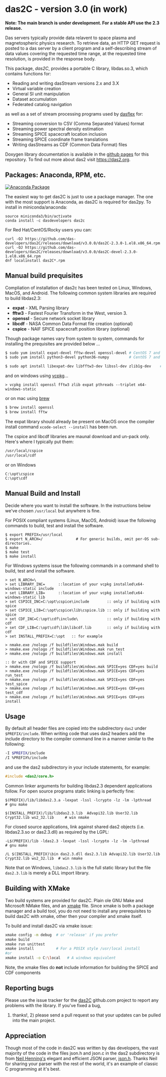 # das2C - version 3.0 (in work)


**Note: The main branch is under development.  For a stable API use the 2.3 release.**

Das servers typically provide data relavent to space plasma and magnetospheric
physics research.  To retrieve data, an HTTP GET request is posted to a das 
server by a client program and a self-describing stream of data values covering
the requested time range, at the requested time resolution, is provided in the
response body.

This package, *das2C*, provides a portable C library, libdas.so.3, which
contains functions for: 

  * Reading and writing dasStream versions 2.x and 3.X
  * Virtual variable creation
  * General SI unit manipulation
  * Dataset accumulation
  * Federated catalog navigation
  
as well as a set of stream processing programs used by 
[dasflex](https://github.com/das-developers/das2-pyserver) for:

  * Streaming conversion to CSV (Comma Separated Values) format
  * Streaming power spectral density estimation
  * Streaming SPICE spacecraft location inclusion
  * Streaming SPICE coordinate frame translations
  * Writing dasStreams as CDF (Common Data Format) files

Doxygen library documentation is available in the [github pages](https://das-developers.github.io/das2C/) for 
this repository.  To find out more about das2 visit https://das2.org.

## Packages: Anaconda, RPM, etc.

[![Anaconda Package](https://anaconda.org/dasdevelopers/das2c/badges/version.svg)](https://anaconda.org/DasDevelopers/das2c)

The easiest way to get das2C is just to use a package manager.  The one with the most
support is Anaconda, as das2C is required for das2py.  To install in miniconda/anaconda:

```
source miniconda3/bin/activate
conda install -c dasdevelopers das2c
```

For Red Hat/CentOS/Rocky users you can:
```
curl -OJ https://github.com/das-developers/das2C/releases/download/v3.0.0/das2C-2.3.0-1.el8.x86_64.rpm
curl -OJ https://github.com/das-developers/das2C/releases/download/v3.0.0/das2C-devel-2.3.0-1.el8.x86_64.rpm
dnf localinstall das2C*.rpm
```

## Manual build prequisites

Compliation of installation of das2c has been tested on Linux, Windows,
MacOS, and Android.  The following common system libraries are required to
build libdas2.3:

  * **expat** - XML Parsing library
  * **fftw3** - Fastest Fourier Transform in the West, version 3.
  * **openssl** - Secure network socket library
  * **libcdf** - NASA Common Data Format file creation (optional)
  * **cspice** - NAIF SPICE spacecraft position library (optional)
 
Though package names vary from system to system, commands for installing the
prequisites are provided below \.\.\.
```bash
$ sudo yum install expat-devel fftw-devel openssl-devel # CentOS 7 and similar
$ sudo yum install python3-devel python36-numpy         # CentOS 7 and similar

$ sudo apt install libexpat-dev libfftw3-dev libssl-dev zlib1g-dev    # Debian 9 and similar
```
and on windows using [vcpkg](https://github.com/microsoft/vcpkg)\.\.\.
```batchfile
> vcpkg install openssl fftw3 zlib expat pthreads --triplet x64-windows-static
```
or on mac using [brew](https://brew.sh)
```bash
$ brew install openssl
$ brew install fftw
```
The expat library should already be present on MacOS once the compiler install
command `xcode-select --install` has been run.

The cspice and libcdf libraries are maunal download and un-pack only.  Here's
where I typically put them:
```bash
/usr/local/cspice
/usr/local/cdf
```
or on Windows
```batchfile
C:\opt\cspice
C:\opt\cdf
```

## Manual Build and Install

Decide where you want to install the software.  In the instructions below we've
chosen `/usr/local` but anywhere is fine. 

For POSIX compliant systems (Linux, MacOS, Android) issue the following commands
to build, test and install the software.

```
$ export PREFIX=/usr/local      
$ export N_ARCH=/               # For generic builds, omit per-OS sub-directories.
$ make
$ make test
$ make install
```

For Windows systems issue the following commands in a command shell to build, test
and install the software.

```batchfile
> set N_ARCH=\
> set LIBRARY_INC=      ::location of your vcpkg installed\x64-windows-static include 
> set LIBRARY_LIB=      ::location of your vcpkg installed\x64-windows-static lib
> set CSPICE_INC=C:\opt\cspice\include        :: only if building with spice
> set CSPICE_LIB=C:\opt\cspice\lib\cspice.lib :: only if building with spice
> set CDF_INC=C:\opt\cdf\include\             :: only if building with cdf
> set CDF_LIB=C:\opt\cdf\lib\libcdf.lib       :: only if building with cdf
> set INSTALL_PREFIX=C:\opt   :: for example

> nmake.exe /nologo /f buildfiles\Windows.mak build
> nmake.exe /nologo /f buildfiles\Windows.mak run_test
> nmake.exe /nologo /f buildfiles\Windows.mak install

:: Or with CDF and SPICE support
> nmake.exe /nologo /f buildfiles\Windows.mak SPICE=yes CDF=yes build
> nmake.exe /nologo /f buildfiles\Windows.mak SPICE=yes CDF=yes run_test
> nmake.exe /nologo /f buildfiles\Windows.mak SPICE=yes CDF=yes test_spice
> nmake.exe /nologo /f buildfiles\Windows.mak SPICE=yes CDF=yes test_cdf
> nmake.exe /nologo /f buildfiles\Windows.mak SPICE=yes CDF=yes install

```

## Usage

By default all header files are copied into the subdirectory `das2` under
`$PREFIX/include`.  When writing code that uses das2 headers add the include
directory to the compiler command line in a manner similar to the following:
```bash
-I $PREFIX/include 
/I %PREFIX%/include
```
and use the das2 subdirectory in your include statements, for example:
```C
#include <das2/core.h>
```
Common linker arguments for building libdas2.3 dependent applications follow.
For open source programs static linking is perfectly fine:

```make
$(PREFIX)/lib/libdas2.3.a -lexpat -lssl -lcrypto -lz -lm -lpthread                      # gnu make

$(INSTALL_PREFIX)/lib/libdas2.3.lib  Advapi32.lib User32.lib Crypt32.lib ws2_32.lib     # win nmake
```

For closed source applications, link against shared das2 objects (i.e. libdas2.3.so
or das2.3.dll) as required by the LGPL:

```make
-L$(PREFIX)/lib -ldas2.3 -lexpat -lssl -lcrypto -lz -lm -lpthread                       # gnu make

/L $(INSTALL_PREFIX)\bin das2.3.dll das2.3.lib Advapi32.lib User32.lib Crypt32.lib ws2_32.lib  # win nmake
```

Note that on Windows, `libdas2.3.lib` is the full static library but the file
`das2.3.lib` is merely a DLL import library.


## Building with XMake

Two build systems are provided for das2C.  Plain ole GNU Make and Microsoft NMake files, and an [xmake](https://github.com/xmake-io/xmake) file.  Since xmake is both a package manager and a build tool, you do not need to install any prerequisites to build das2C with xmake, other then your compiler and xmake itself.

To build and install das2C via xmake issue:
```bash
xmake config -m debug  # or 'release' if you prefer
xmake build
xmake run unittest
xmake install          # For a POSIX style /usr/local install
#or
xmake install -o C:\local   # A windows equivalent
```

Note, the xmake files do **not** include information for building the SPICE and CDF 
components


## Reporting bugs
Please use the issue tracker for the [das2C](https://github.com/das-developers/das2C/issues) 
github.com project to report any problems with the library.  If you've fixed a bug, 
1) thanks!, 2) please send a pull request so that your updates can be pulled into
the main project.

## Appreciation
Though most of the code in das2C was written by das developers, the vast majority
of the code in the files json.h and json.c in the das2 subdirectory is from 
[Neil Henning's](https://github.com/sheredom) elegant and efficient JSON parser, 
[json.h](https://github.com/sheredom/json.h).  Thanks Neil for sharing your
parser with the rest of the world, it's an example of classic C programming at
it's best.

